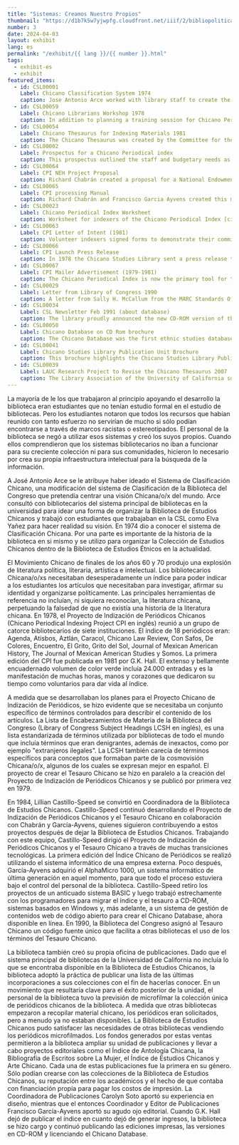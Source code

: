 ```yaml
---
title: "Sistemas: Creamos Nuestro Propios"
thumbnail: "https://d1b7k5w7yjwpfg.cloudfront.net/iiif/2/bibliopolitica_CSL00050_CSL00050_001/full/800,/0/default.jpg"
number: 3
date: 2024-04-03
layout: exhibit
lang: es
permalink: "/exhibit/{{ lang }}/{{ number }}.html"
tags: 
  - exhibit-es
  - exhibit
featured_items:
  - id: CSL00001
    Label: Chicano Classification System 1974
    caption: Jose Antonio Arce worked with library staff to create the Chicano Classification System in order to classify materials according to a Chicano perspective. 
  - id: CSL00059
    Label: Chicano Librarians Workshop 1978
    caption: In addition to planning a training session for Chicano Periodical Index Project (CPI) volunteers, Chabrán and other CPI project members organized additional training for volunteers to learn about new library technologies and gain practical skills. During this workshop, CPI project members selected the initial set of periodicals to be indexed.
  - id: CSL00054
    Label: Chicano Thesaurus for Indexing Materials 1981
    caption: The Chicano Thesaurus was created by the Committee for the Development of Subject Access to Chicano Literatures. Subject lists from Chicanx collections around the southwest were compiled and edited to create this list of terms.
  - id: CSL00002
    Label: Prospectus for a Chicano Periodical index
    caption: This prospectus outlined the staff and budgetary needs as well as the project workflow for the Chicano Periodical Index.
  - id: CSL00064
    Label: CPI NEH Project Proposal
    caption: Richard Chabrán created a proposal for a National Endowment for the Humanities grant to cover the costs of the Chicano Periodical Index. Since librarians could not apply for funding, faculty member Larry Trujillo supported the project by putting in the application. The project was not funded by the NEH but this proposal shows deep commitment to the project by many librarians across the United States.
  - id: CSL00065
    Label: CPI processing Manual
    caption: Richard Chabrán and Francisco Garcia Ayvens created this manual to train volunteer indexers
  - id: CSL00023
    Label: Chicano Periodical Index Worksheet
    caption: Worksheet for indexers of the Chicano Periodical Index [circa 1978]
  - id: CSL00063
    Label: CPI Letter of Intent (1981)
    caption: Volunteer indexers signed forms to demonstrate their commitment to the work.
  - id: CSL00066  
    Label: CPI Launch Press Release
    caption: In 1978 the Chicano Studies Library sent a press release to notify libraries and publishers about the Chicano Periodical Index
  - id: CSL00067
    Label: CPI Mailer Advertisement (1979-1981)
    caption: The Chicano Periodical Index is now the primary tool for the Mexican American” according to the monthly newsletter of the National Chicano Research Network. G.K. Hall, the first publisher of the index created this advertisement.
  - id: CSL00029
    Label: Letter from Library of Congress 1990
    caption: A letter from Sally H. McCallum from the MARC Standards Office of the Library of Congress shares news that a special code was assigned for catalogers to use the Chicano Thesaurus in MARC catalog records
  - id: CSL00034
    Label: CSL Newsletter Feb 1991 (about database)
    caption: The library proudly announced the new CD-ROM version of the Chicano Database in the February 1991 Newsletter. It explains how patrons can use the CD-ROM for research, save their results and find the full text in the library.
  - id: CSL00050
    Label: Chicano Database on CD Rom brochure
    caption: The Chicano Database was the first ethnic studies database published on CD-ROM. Castillo-Speed is featured on this brochure that marketed the database and its new features.
  - id: CSL00041
    Label: Chicano Studies Library Publication Unit Brochure
    caption: This brochure highlights the Chicano Studies Library Publications Unit’s activities through 1991. The unit became known as the leader in Chicano reference publications. The library’s income from microfilm sales and database royalties enabled the publication unit to expand its activities and create landmark works that put the library on the map. 
  - id: CSL00039
    Label: LAUC Research Project to Revise the Chicano Thesaurus 2007
    caption: The Library Association of the University of California supported a research project to revise the Chicano Thesaurus in 2007. Through this project, terms for broader Latinx communities were added  to the thesaurus.
---
```

La mayoría de le los que trabajaron al principio apoyando el desarrollo  la biblioteca eran  estudiantes que no tenían estudio formal en  el estudio de bibliotecas. Pero los estudiantes notaron que todos los recursos que habían reunido con tanto esfuerzo no servirían de mucho si sólo podían encontrarse a través de marcos racistas o estereotipados. El personal de la biblioteca se negó a utilizar esos sistemas y creó los suyos propios. Cuando ellos comprendieron que los sistemas bibliotecarios no iban a funcionar para su creciente colección ni para sus comunidades, hicieron lo necesario por crea su propia infraestructura intelectual para la búsqueda de la información. 

A José Antonio Arce se le atribuye haber ideado el Sistema de Clasificación Chicano, una modificación del sistema de Clasificación de la Biblioteca del Congreso que pretendía centrar una visión Chicana/o/x del mundo. Arce consultó con bibliotecarios del sistema principal de bibliotecas en la universidad para idear una forma de organizar la Biblioteca de Estudios Chicanos y trabajó con estudiantes que trabajaban en la CSL como Elva Yañez para hacer realidad su visión. En 1974 dio a conocer el sistema de Clasificación Chicana. Por una parte es importante de la historia de la biblioteca en si mismo y se utilizo para organizar la Colección de Estudios Chicanos dentro de la Biblioteca de Estudios Étnicos en la actualidad.  

El Movimiento Chicano de finales de los años 60 y 70 produjo una explosión de literatura política, literaria, artística e intelectual. Los bibliotecarios Chicana/o/xs necesitaban desesperadamente un índice para poder indicar a los estudiantes los artículos que necesitaban para investigar, afirmar su identidad y organizarse políticamente. Las principales herramientas de referencia no incluían, ni siquiera reconocían, la literatura chicana, perpetuando la falsedad de que no existía una historia de la literatura chicana. En 1978, el Proyecto de Indización de Periódicos Chicanos (Chicano Periodical Indexing Project CPI en inglés) reunió a un grupo de catorce bibliotecarios de siete instituciones. El índice de 18 periódicos eran: Agenda, Atisbos, Aztlán, Caracol, Chicano Law Review, Con Safos, De Colores, Encuentro, El Grito, Grito del Sol, Journal of Mexican American History, The Journal of Mexican American Studies y Somos. La primera edición del CPI fue publicada en 1981 por G.K. Hall. El extenso y bellamente encuadernado volumen de color verde incluía 24.000 entradas y es la manifestación de muchas horas, manos y corazones que dedicaron su tiempo como voluntarios para dar vida al índice.

A medida que se desarrollaban los planes para el Proyecto Chicano de Indización de Periódicos, se hizo evidente que se necesitaba un conjunto específico de términos controlados para describir el contenido de los artículos. La Lista de Encabezamientos de Materia de la Biblioteca del Congreso (Library of Congress Subject Headings LCSH en inglés), es una lista estandarizada de términos utilizada por bibliotecas de todo el mundo que incluía términos que eran denigrantes, además de inexactos, como por ejemplo "extranjeros ilegales". La LCSH también carecía de términos específicos para conceptos que formaban parte de la cosmovisión Chicana/o/x, algunos de los cuales se expresan mejor en español.  El proyecto de crear el Tesauro Chicano se hizo en paralelo a la creación del Proyecto de Indización de Periódicos Chicanos y se publicó por primera vez en 1979. 

En 1984, Lillian Castillo-Speed se convirtió en Coordinadora de la Biblioteca de Estudios Chicanos. Castillo-Speed continuó desarrollando el Proyecto de Indización de Periódicos Chicanos y el Tesauro Chicano en colaboración con Chabrán y García-Ayvens, quienes siguieron contribuyendo a estos proyectos después de dejar la Biblioteca de Estudios Chicanos. Trabajando con este equipo, Castillo-Speed dirigió el Proyecto de Indización de Periódicos Chicanos y el Tesauro Chicano a través de muchas transiciones tecnológicas. La primera edición del Índice Chicano de Periódicos se realizó utilizando el sistema informático de una empresa externa. Poco después, García-Ayvens adquirió el AlphaMicro 1000, un sistema informático de última generación en aquel momento, para que todo el proceso estuviera bajo el control del personal de la biblioteca. Castillo-Speed retiro los proyectos de un anticuado sistema BASIC y luego trabajó estrechamente con los programadores para migrar el índice y el tesauro a CD-ROM, sistemas basados en Windows y, más adelante, a un sistema de gestión de contenidos web de código abierto para crear el Chicano Database, ahora disponible en línea. En 1990, la Biblioteca del Congreso asignó al Tesauro Chicano un código fuente único que facilita a otras bibliotecas el uso de los términos del Tesauro Chicano. 

La biblioteca también creó su propia oficina de publicaciones. Dado que el sistema principal de bibliotecas de la Universidad de California no incluía lo que se encontraba disponible en la Biblioteca de Estudios Chicanos, la biblioteca adoptó la práctica de publicar una lista de las últimas incorporaciones a sus colecciones con el fin de hacerlas conocer. En un movimiento que resultaría clave para el éxito posterior de la unidad, el personal de la biblioteca tuvo la previsión de microfilmar la colección única de periódicos chicanos de la biblioteca.  A medida que otras bibliotecas empezaron a recopilar material chicano, los periódicos eran solicitados, pero a menudo ya no estaban disponibles. La Biblioteca de Estudios Chicanos pudo satisfacer las necesidades de otras bibliotecas vendiendo los periódicos microfilmados. Los fondos generados por estas ventas permitieron a la biblioteca ampliar su unidad de publicaciones y llevar a cabo proyectos editoriales como el Índice de Antología Chicana, la Bibliografía de Escritos sobre La Mujer, el Índice de Estudios Chicanos y Arte Chicano. Cada una de estas publicaciones fue la primera en su género. Sólo podían crearse con las colecciones de la Biblioteca de Estudios Chicanos, su reputación entre los académicos y el hecho de que contaba con financiación propia para pagar los costos de impresión.  La Coordinadora de Publicaciones Carolyn Soto aportó su experiencia en diseño, mientras que el entonces Coordinador y Editor de Publicaciones Francisco García-Ayvens aportó su agudo ojo editorial. Cuando G.K. Hall dejó de publicar el índice en cuanto dejó de generar ingresos, la biblioteca se hizo cargo y continuó publicando las ediciones impresas, las versiones en CD-ROM y licenciando el Chicano Database.
